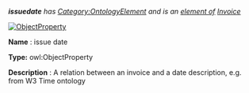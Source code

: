 ___issuedate__ 
 has
 [Category:OntologyElement](../../Category/OntologyElement "Category:OntologyElement") 
 and is an
 [element of](../../Property/ElementOf "Property:ElementOf") 
[Invoice](../../Submissions/Invoice "Submissions:Invoice")_




  





[![ObjectProperty](../../images/thumb/c/c3/ObjectProperty.gif/45px-ObjectProperty.gif)](../../Image/ObjectProperty.gif "ObjectProperty")


__Name__ 
 : issue date
 



__Type:__ 
 owl:ObjectProperty
 



__Description__ 
 : A relation between an invoice and a date description, e.g. from W3 Time ontology